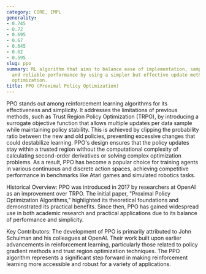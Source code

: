```yaml
---
category: CORE, IMPL
generality:
- 0.745
- 0.72
- 0.695
- 0.67
- 0.645
- 0.62
- 0.595
slug: ppo
summary: RL algorithm that aims to balance ease of implementation, sample efficiency,
  and reliable performance by using a simpler but effective update method for policy
  optimization.
title: PPO (Proximal Policy Optimization)
---
```


PPO stands out among reinforcement learning algorithms for its effectiveness and simplicity. It addresses the limitations of previous methods, such as Trust Region Policy Optimization (TRPO), by introducing a surrogate objective function that allows multiple updates per data sample while maintaining policy stability. This is achieved by clipping the probability ratio between the new and old policies, preventing excessive changes that could destabilize learning. PPO's design ensures that the policy updates stay within a trusted region without the computational complexity of calculating second-order derivatives or solving complex optimization problems. As a result, PPO has become a popular choice for training agents in various continuous and discrete action spaces, achieving competitive performance in benchmarks like Atari games and simulated robotics tasks.

Historical Overview: PPO was introduced in 2017 by researchers at OpenAI as an improvement over TRPO. The initial paper, "Proximal Policy Optimization Algorithms," highlighted its theoretical foundations and demonstrated its practical benefits. Since then, PPO has gained widespread use in both academic research and practical applications due to its balance of performance and simplicity.

Key Contributors: The development of PPO is primarily attributed to John Schulman and his colleagues at OpenAI. Their work built upon earlier advancements in reinforcement learning, particularly those related to policy gradient methods and trust region optimization techniques. The PPO algorithm represents a significant step forward in making reinforcement learning more accessible and robust for a variety of applications.